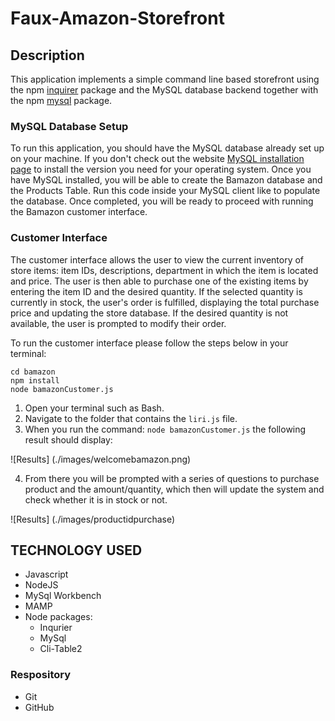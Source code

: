 # Faux-Amazon-Storefront

## Description

This application implements a simple command line based storefront using the npm [inquirer](https://www.npmjs.com/package/inquirer) package and the MySQL database backend together with the npm [mysql](https://www.npmjs.com/package/mysql) package.

### MySQL Database Setup

To run this application, you should have the MySQL database already set up on your machine. If you don't check out the website [MySQL installation page](https://dev.mysql.com/doc/refman/5.6/en/installing.html) to install the version you need for your operating system. Once you have MySQL installed, you will be able to create the Bamazon database and the Products Table. Run this code inside your MySQL client like to populate the database. Once completed, you will be ready to proceed with running the Bamazon customer interface.

### Customer Interface

The customer interface allows the user to view the current inventory of store items: item IDs, descriptions, department in which the item is located and price. The user is then able to purchase one of the existing items by entering the item ID and the desired quantity. If the selected quantity is currently in stock, the user's order is fulfilled, displaying the total purchase price and updating the store database. If the desired quantity is not available, the user is prompted to modify their order.

To run the customer interface please follow the steps below in your terminal:

	cd bamazon
	npm install
	node bamazonCustomer.js

1. Open your terminal such as Bash.
2. Navigate to the folder that contains the `liri.js` file. 
3. When you run the command: `node bamazonCustomer.js` the following result should display:

![Results] (./images/welcomebamazon.png)

4. From there you will be prompted with a series of questions to purchase product and the amount/quantity, which then will update the system and check whether it is in stock or not.

![Results] (./images/productidpurchase)




## TECHNOLOGY USED
* Javascript
* NodeJS
* MySql Workbench
* MAMP
* Node packages:
    * Inqurier
    * MySql 
    * Cli-Table2
   

### Respository
* Git
* GitHub